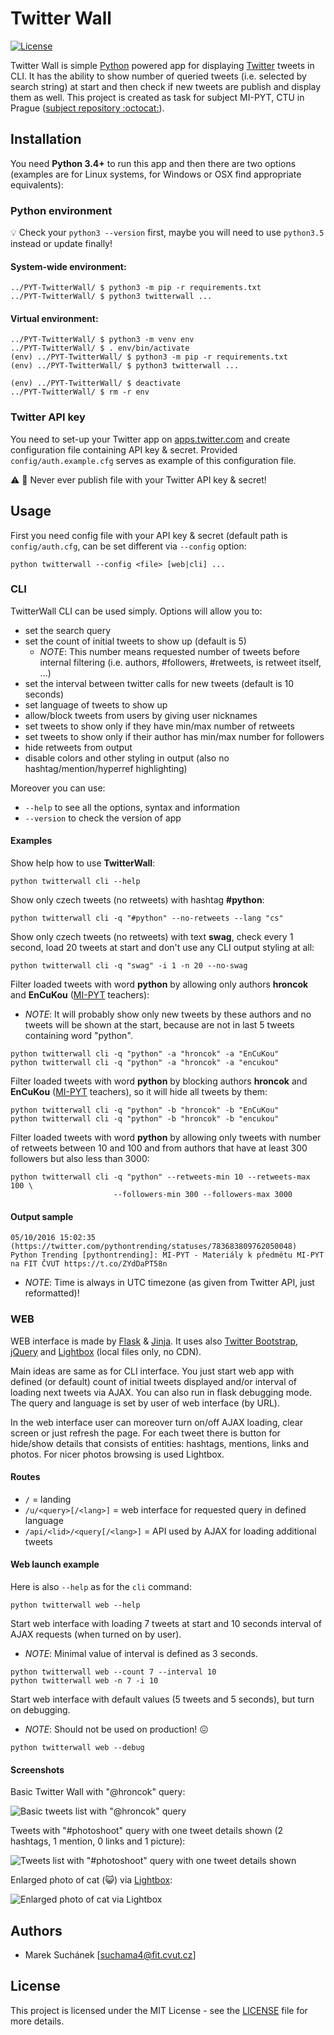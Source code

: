 # Twitter Wall

[![License](https://img.shields.io/badge/license-MIT-blue.svg)](LICENSE)


Twitter Wall is simple [Python](https://www.python.org) powered app for 
displaying [Twitter](https://twitter.com) tweets in CLI. It has the ability 
to show number of queried tweets (i.e. selected by search string) at start 
and then check if new tweets are publish and display them as well. This 
project is created as task for subject MI-PYT, CTU in Prague 
([subject repository :octocat:](https://github.com/cvut/MI-PYT)). 

## Installation

You need **Python 3.4+** to run this app and then there are two options
(examples are for Linux systems, for Windows or OSX find appropriate 
equivalents):

### Python environment

:bulb: Check your `python3 --version` first, maybe you will need to use
`python3.5` instead or update finally!

#### System-wide environment:

```
../PYT-TwitterWall/ $ python3 -m pip -r requirements.txt
../PYT-TwitterWall/ $ python3 twitterwall ...
```

#### Virtual environment:

```
../PYT-TwitterWall/ $ python3 -m venv env
../PYT-TwitterWall/ $ . env/bin/activate
(env) ../PYT-TwitterWall/ $ python3 -m pip -r requirements.txt
(env) ../PYT-TwitterWall/ $ python3 twitterwall ...

(env) ../PYT-TwitterWall/ $ deactivate
../PYT-TwitterWall/ $ rm -r env
```

### Twitter API key

You need to set-up your Twitter app on [apps.twitter.com](https://apps.twitter.com/) 
and create configuration file containing API key & secret. Provided 
`config/auth.example.cfg` serves as example of this configuration file. 

:warning: :closed_lock_with_key: Never ever publish file with your Twitter 
API key & secret! 


## Usage

First you need config file with your API key & secret (default path is `config/auth.cfg`, 
can be set different via `--config` option:

```
python twitterwall --config <file> [web|cli] ...
```

### CLI

TwitterWall CLI can be used simply. Options will allow you to:

* set the search query
* set the count of initial tweets to show up (default is 5)
  * _NOTE_: This number means requested number of tweets before internal filtering (i.e.
authors, #followers, #retweets, is retweet itself, ...)
* set the interval between twitter calls for new tweets (default is 10 seconds)
* set language of tweets to show up
* allow/block tweets from users by giving user nicknames
* set tweets to show only if they have min/max number of retweets
* set tweets to show only if their author has min/max number for followers
* hide retweets from output
* disable colors and other styling in output (also no hashtag/mention/hyperref highlighting)

Moreover you can use:

* `--help` to see all the options, syntax and information
* `--version` to check the version of app

#### Examples

Show help how to use **TwitterWall**:

```
python twitterwall cli --help
```

Show only czech tweets (no retweets) with hashtag **#python**:

```
python twitterwall cli -q "#python" --no-retweets --lang "cs"
```

Show only czech tweets (no retweets) with text **swag**, 
check every 1 second, load 20 tweets at start and don't use any 
CLI output styling at all:

```
python twitterwall cli -q "swag" -i 1 -n 20 --no-swag
```

Filter loaded tweets with word **python** by allowing only authors **hroncok** 
and **EnCuKou** ([MI-PYT](https://github.com/cvut/MI-PYT) teachers):

* _NOTE_: It will probably show only new tweets by these authors and no tweets 
will be shown at the start, because are not in last 5 tweets containing word "python".

```
python twitterwall cli -q "python" -a "hroncok" -a "EnCuKou"
python twitterwall cli -q "python" -a "hroncok" -a "encukou"
```

Filter loaded tweets with word **python** by blocking authors **hroncok** 
and **EnCuKou** ([MI-PYT](https://github.com/cvut/MI-PYT) teachers), so it
will hide all tweets by them:

```
python twitterwall cli -q "python" -b "hroncok" -b "EnCuKou"
python twitterwall cli -q "python" -b "hroncok" -b "encukou"
```

Filter loaded tweets with word **python** by allowing only tweets with 
number of retweets between 10 and 100 and from authors that have at least
300 followers but also less than 3000:

```
python twitterwall cli -q "python" --retweets-min 10 --retweets-max 100 \
                       --followers-min 300 --followers-max 3000
```

#### Output sample

```
05/10/2016 15:02:35 (https://twitter.com/pythontrending/statuses/783683809762050048)
Python Trending [pythontrending]: MI-PYT - Materiály k předmětu MI-PYT na FIT ČVUT https://t.co/ZYdDaPT58n
```

  * _NOTE_: Time is always in UTC timezone (as given from Twitter API, just reformatted)!
  
### WEB

WEB interface is made by [Flask](http://flask.pocoo.org) & [Jinja](http://jinja.pocoo.org). 
It uses also [Twitter Bootstrap](http://getbootstrap.com), [jQuery](https://jquery.com)
and [Lightbox](http://lokeshdhakar.com/projects/lightbox2/) (local files only, no CDN).

Main ideas are same as for CLI interface. You just start web app with defined 
(or default) count of initial tweets displayed and/or interval of loading next
tweets via AJAX. You can also run in flask debugging mode. The query and language
is set by user of web interface (by URL). 

In the web interface user can moreover turn on/off AJAX loading, clear screen or 
just refresh the page. For each tweet there is button for hide/show details that
consists of entities: hashtags, mentions, links and photos. For nicer photos browsing
is used Lightbox.

#### Routes

  * `/` = landing
  * `/u/<query>[/<lang>]` = web interface for requested query in defined language
  * `/api/<lid>/<query[/<lang>]` = API used by AJAX for loading additional tweets

#### Web launch example

Here is also `--help` as for the `cli` command: 

```
python twitterwall web --help
```

Start web interface with loading 7 tweets at start and 10 seconds interval of AJAX requests (when turned on by user). 

  * _NOTE_: Minimal value of interval is defined as 3 seconds.
  
```
python twitterwall web --count 7 --interval 10
python twitterwall web -n 7 -i 10
```

Start web interface with default values (5 tweets and 5 seconds), but turn on debugging.

  * _NOTE_: Should not be used on production! :confounded:

```
python twitterwall web --debug
```

#### Screenshots

Basic Twitter Wall with "@hroncok" query:

![Basic tweets list with "@hroncok" query](http://marsu.9e.cz/github/twitterwall-basic.png)

Tweets with "#photoshoot" query with one tweet details shown (2 hashtags, 1 mention, 0 links and 1 picture):

![Tweets list with "#photoshoot" query with one tweet details shown ](http://marsu.9e.cz/github/twitterwall-details.png)

Enlarged photo of cat (:smiley_cat:) via [Lightbox](http://lokeshdhakar.com/projects/lightbox2/):

![Enlarged photo of cat via Lightbox](http://marsu.9e.cz/github/twitterwall-lightbox.png)

## Authors

*  Marek Suchánek [[suchama4@fit.cvut.cz](mailto:suchama4@fit.cvut.cz)]

## License

This project is licensed under the MIT License - see the [LICENSE](LICENSE) 
file for more details.

